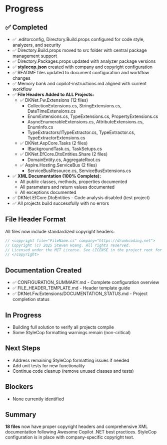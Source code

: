 # Progress

## ✅ Completed
- ✅ .editorconfig, Directory.Build.props configured for code style, analyzers, and security
- ✅ Directory.Build.props moved to src folder with central package management support
- ✅ Directory.Packages.props updated with analyzer package versions
- ✅ **stylecop.json** created with company and copyright configuration
- ✅ README files updated to document configuration and workflow changes
- ✅ Memory bank and copilot-instructions.md aligned with current workflow
- ✅ **File Headers Added to ALL Projects:**
  - ✅ DKNet.Fw.Extensions (12 files)
    - CollectionExtensions.cs, StringExtensions.cs, DateTimeExtensions.cs
    - EnumExtensions.cs, TypeExtensions.cs, PropertyExtensions.cs
    - AsyncEnumerableExtensions.cs, AttributeExtensions.cs, EnumInfo.cs
    - TypeExtractors/ITypeExtractor.cs, TypeExtractor.cs, TypeExtractorExtensions.cs
  - ✅ DKNet.AspCore.Tasks (2 files)
    - IBackgroundTask.cs, TaskSetups.cs
  - ✅ DKNet.EfCore.DtoEntities.Share (2 files)
    - DomainEntity.cs, AggregateRoot.cs
  - ✅ Aspire.Hosting.ServiceBus (2 files)
    - ServiceBusResource.cs, ServiceBusExtensions.cs
- ✅ **XML Documentation (100% Complete):**
  - All public classes, methods, properties documented
  - All parameters and return values documented
  - All exceptions documented
- ✅ DKNet.EfCore.DtoEntities - Code analysis disabled (test project)
- ✅ All projects build successfully with no errors

## File Header Format
All files now include standardized copyright headers:
```csharp
// <copyright file="FileName.cs" company="https://drunkcoding.net">
// Copyright (c) 2025 Steven Hoang. All rights reserved.
// Licensed under the MIT License. See LICENSE in the project root for license information.
// </copyright>
```

## Documentation Created
- ✅ CONFIGURATION_SUMMARY.md - Complete configuration overview
- ✅ FILE_HEADER_TEMPLATE.md - Header template guide
- ✅ DKNet.Fw.Extensions/DOCUMENTATION_STATUS.md - Project completion status

## In Progress
- Building full solution to verify all projects compile
- Some StyleCop formatting warnings remain (non-critical)

## Next Steps
- Address remaining StyleCop formatting issues if needed
- Add unit tests for new functionality
- Continue code cleanup (remove unused classes and tests)

## Blockers
- None currently identified

## Summary
**18 files** now have proper copyright headers and comprehensive XML documentation following Awesome Copilot .NET best practices. StyleCop configuration is in place with company-specific copyright text.
